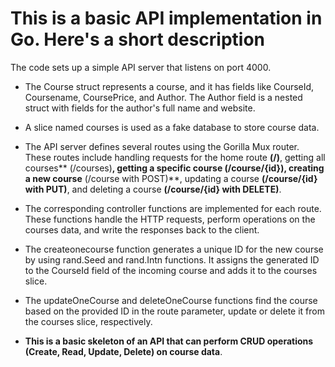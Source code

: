 # This is a basic API implementation in Go. Here's a short description

The code sets up a simple API server that listens on port 4000.

- The Course struct represents a course, and it has fields like CourseId, Coursename, CoursePrice, and Author. The Author field is a nested struct with fields for the author's full name and website.

- A slice named courses is used as a fake database to store course data.

 - The API server defines several routes using the Gorilla Mux router. These routes include handling requests for the home route **(/)**, getting all courses** (/courses)**, getting a specific course **(/course/{id})**, creating a new course** (/course with POST)**, updating a course **(/course/{id} with PUT)**, and deleting a course **(/course/{id} with DELETE)**.

- The corresponding controller functions are implemented for each route. These functions handle the HTTP requests, perform operations on the courses data, and write the responses back to the client.

- The createonecourse function generates a unique ID for the new course by using rand.Seed and rand.Intn functions. It assigns the generated ID to the CourseId field of the incoming course and adds it to the courses slice.

- The updateOneCourse and deleteOneCourse functions find the course based on the provided ID in the route parameter, update or delete it from the courses slice, respectively.

- **This is a basic skeleton of an API that can perform CRUD operations (Create, Read, Update, Delete) on course data**.
